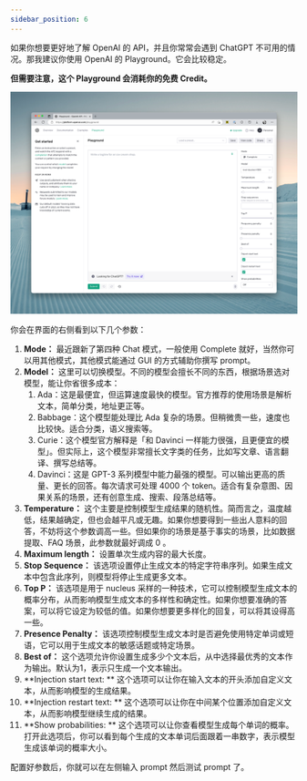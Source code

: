 ```yaml
---
sidebar_position: 6
---
```

<head>
  <script defer="defer" src="https://embed.trydyno.com/embedder.js"></script>
  <link href="https://embed.trydyno.com/embedder.css" rel="stylesheet" />
</head>


如果你想要更好地了解 OpenAI 的 API，并且你常常会遇到 ChatGPT 不可用的情况。那我建议你使用 OpenAI 的 Playground。它会比较稳定。

**但需要注意，这个 Playground 会消耗你的免费 Credit。**

![OpenAIPlayground001.png](./assets/OpenAIPlayground001.png)

你会在界面的右侧看到以下几个参数：

1. **Mode：** 最近跟新了第四种 Chat 模式，一般使用 Complete 就好，当然你可以用其他模式，其他模式能通过 GUI 的方式辅助你撰写 prompt。
2. **Model：** 这里可以切换模型。不同的模型会擅长不同的东西，根据场景选对模型，能让你省很多成本：
   1. Ada：这是最便宜，但运算速度最快的模型。官方推荐的使用场景是解析文本，简单分类，地址更正等。
   2. Babbage：这个模型能处理比 Ada 复杂的场景。但稍微贵一些，速度也比较快。适合分类，语义搜索等。
   3. Curie：这个模型官方解释是「和 Davinci 一样能力很强，且更便宜的模型」。但实际上，这个模型非常擅长文字类的任务，比如写文章、语言翻译、撰写总结等。
   4. Davinci：这是 GPT-3 系列模型中能力最强的模型。可以输出更高的质量、更长的回答。每次请求可处理 4000 个 token。适合有复杂意图、因果关系的场景，还有创意生成、搜索、段落总结等。
3. **Temperature：** 这个主要是控制模型生成结果的随机性。简而言之，温度越低，结果越确定，但也会越平凡或无趣。如果你想要得到一些出人意料的回答，不妨将这个参数调高一些。但如果你的场景是基于事实的场景，比如数据提取、FAQ 场景，此参数就最好调成 0 。
4. **Maximum length：** 设置单次生成内容的最大长度。
5. **Stop Sequence：** 该选项设置停止生成文本的特定字符串序列。如果生成文本中包含此序列，则模型将停止生成更多文本。
6. **Top P：** 该选项是用于 nucleus 采样的一种技术，它可以控制模型生成文本的概率分布，从而影响模型生成文本的多样性和确定性。如果你想要准确的答案，可以将它设定为较低的值。如果你想要更多样化的回复，可以将其设得高一些。
7. **Presence Penalty：** 该选项控制模型生成文本时是否避免使用特定单词或短语，它可以用于生成文本的敏感话题或特定场景。
8. **Best of：** 这个选项允许你设置生成多少个文本后，从中选择最优秀的文本作为输出。默认为1，表示只生成一个文本输出。
9. **Injection start text: ** 这个选项可以让你在输入文本的开头添加自定义文本，从而影响模型的生成结果。
10. **Injection restart text: ** 这个选项可以让你在中间某个位置添加自定义文本，从而影响模型继续生成的结果。
11. **Show probabilities: ** 这个选项可以让你查看模型生成每个单词的概率。打开此选项后，你可以看到每个生成的文本单词后面跟着一串数字，表示模型生成该单词的概率大小。

配置好参数后，你就可以在左侧输入 prompt 然后测试 prompt 了。

